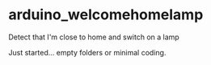 # arduino_welcomehomelamp
Detect that I'm close to home and switch on a lamp

Just started... empty folders or minimal coding.
